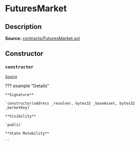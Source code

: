 # FuturesMarket

## Description

**Source:** [contracts/FuturesMarket.sol](https://github.com/Synthetixio/synthetix/tree/v2.71.0/contracts/FuturesMarket.sol)

## Constructor

### `constructor`

<sub>[Source](https://github.com/Synthetixio/synthetix/tree/v2.71.0/contracts/FuturesMarket.sol#L59)</sub>

??? example "Details"

    **Signature**

    `constructor(address _resolver, bytes32 _baseAsset, bytes32 _marketKey)`

    **Visibility**

    `public`

    **State Mutability**

    ``

